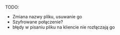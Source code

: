 TODO:
- Zmiana nazwy pliku, usuwanie go
- Szyfrowane połączenie?
- błędy w pisaniu pliku na kliencie nie rozłączają go
